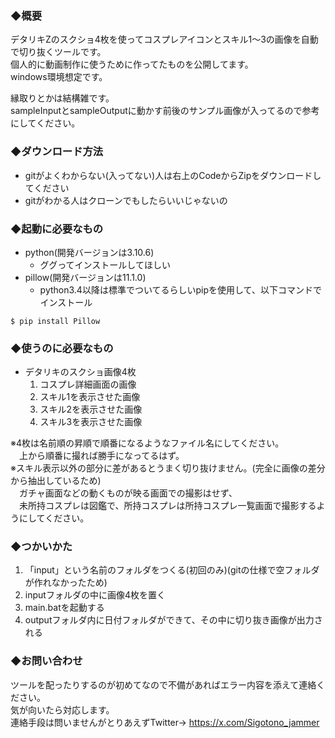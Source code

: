 ### ◆概要  
デタリキZのスクショ4枚を使ってコスプレアイコンとスキル1～3の画像を自動で切り抜くツールです。  
個人的に動画制作に使うために作ってたものを公開してます。  
windows環境想定です。

縁取りとかは結構雑です。  
sampleInputとsampleOutputに動かす前後のサンプル画像が入ってるので参考にしてください。  

### ◆ダウンロード方法  
 - gitがよくわからない(入ってない)人は右上のCodeからZipをダウンロードしてください
 - gitがわかる人はクローンでもしたらいいじゃないの

### ◆起動に必要なもの  
 - python(開発バージョンは3.10.6)  
   - ググってインストールしてほしい  
 - pillow(開発バージョンは11.1.0)  
   - python3.4以降は標準でついてるらしいpipを使用して、以下コマンドでインストール  
```
$ pip install Pillow
```

### ◆使うのに必要なもの  
 - デタリキのスクショ画像4枚  
    1. コスプレ詳細画面の画像  
    2. スキル1を表示させた画像  
    3. スキル2を表示させた画像  
    4. スキル3を表示させた画像

※4枚は名前順の昇順で順番になるようなファイル名にしてください。  
　上から順番に撮れば勝手になってるはず。  
※スキル表示以外の部分に差があるとうまく切り抜けません。(完全に画像の差分から抽出しているため)  
　ガチャ画面などの動くものが映る画面での撮影はせず、  
　未所持コスプレは図鑑で、所持コスプレは所持コスプレ一覧画面で撮影するようにしてください。  

### ◆つかいかた  
1. 「input」という名前のフォルダをつくる(初回のみ)(gitの仕様で空フォルダが作れなかったため)  
2. inputフォルダの中に画像4枚を置く  
3. main.batを起動する  
4. outputフォルダ内に日付フォルダができて、その中に切り抜き画像が出力される  

### ◆お問い合わせ  
ツールを配ったりするのが初めてなので不備があればエラー内容を添えて連絡ください。  
気が向いたら対応します。  
連絡手段は問いませんがとりあえずTwitter→ https://x.com/Sigotono_jammer  
